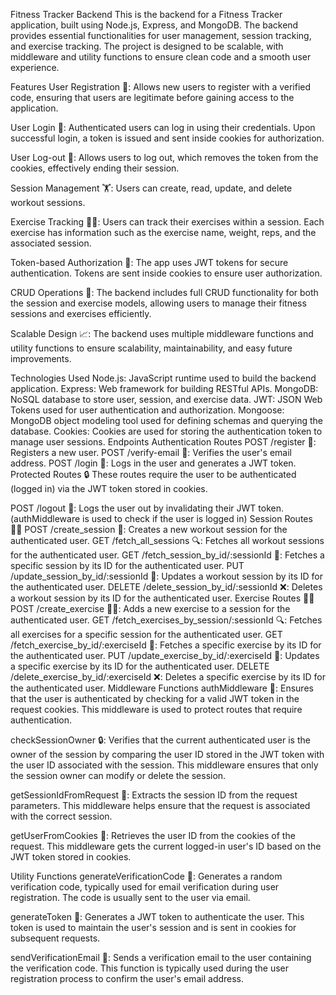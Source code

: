 Fitness Tracker Backend
This is the backend for a Fitness Tracker application, built using Node.js, Express, and MongoDB. The backend provides essential functionalities for user management, session tracking, and exercise tracking. The project is designed to be scalable, with middleware and utility functions to ensure clean code and a smooth user experience.

Features
User Registration 📝: Allows new users to register with a verified code, ensuring that users are legitimate before gaining access to the application.

User Login 🔐: Authenticated users can log in using their credentials. Upon successful login, a token is issued and sent inside cookies for authorization.

User Log-out 🚪: Allows users to log out, which removes the token from the cookies, effectively ending their session.

Session Management 🏋️: Users can create, read, update, and delete workout sessions.

Exercise Tracking 🏃‍♀️: Users can track their exercises within a session. Each exercise has information such as the exercise name, weight, reps, and the associated session.

Token-based Authorization 🔑: The app uses JWT tokens for secure authentication. Tokens are sent inside cookies to ensure user authorization.

CRUD Operations 🔄: The backend includes full CRUD functionality for both the session and exercise models, allowing users to manage their fitness sessions and exercises efficiently.

Scalable Design 📈: The backend uses multiple middleware functions and utility functions to ensure scalability, maintainability, and easy future improvements.

Technologies Used
Node.js: JavaScript runtime used to build the backend application.
Express: Web framework for building RESTful APIs.
MongoDB: NoSQL database to store user, session, and exercise data.
JWT: JSON Web Tokens used for user authentication and authorization.
Mongoose: MongoDB object modeling tool used for defining schemas and querying the database.
Cookies: Cookies are used for storing the authentication token to manage user sessions.
Endpoints
Authentication Routes
POST /register 📝: Registers a new user.
POST /verify-email 📧: Verifies the user's email address.
POST /login 🔑: Logs in the user and generates a JWT token.
Protected Routes 🔒
These routes require the user to be authenticated (logged in) via the JWT token stored in cookies.

POST /logout 🚪: Logs the user out by invalidating their JWT token. (authMiddleware is used to check if the user is logged in)
Session Routes 🏋️‍♂️
POST /create_session 📝: Creates a new workout session for the authenticated user.
GET /fetch_all_sessions 🔍: Fetches all workout sessions for the authenticated user.
GET /fetch_session_by_id/:sessionId 🔎: Fetches a specific session by its ID for the authenticated user.
PUT /update_session_by_id/:sessionId 🔄: Updates a workout session by its ID for the authenticated user.
DELETE /delete_session_by_id/:sessionId ❌: Deletes a workout session by its ID for the authenticated user.
Exercise Routes 🏃‍♀️
POST /create_exercise 🏋️‍♀️: Adds a new exercise to a session for the authenticated user.
GET /fetch_exercises_by_session/:sessionId 🔍: Fetches all exercises for a specific session for the authenticated user.
GET /fetch_exercise_by_id/:exerciseId 🔎: Fetches a specific exercise by its ID for the authenticated user.
PUT /update_exercise_by_id/:exerciseId 🔄: Updates a specific exercise by its ID for the authenticated user.
DELETE /delete_exercise_by_id/:exerciseId ❌: Deletes a specific exercise by its ID for the authenticated user.
Middleware Functions
authMiddleware 🔑: Ensures that the user is authenticated by checking for a valid JWT token in the request cookies. This middleware is used to protect routes that require authentication.

checkSessionOwner 🔒: Verifies that the current authenticated user is the owner of the session by comparing the user ID stored in the JWT token with the user ID associated with the session. This middleware ensures that only the session owner can modify or delete the session.

getSessionIdFromRequest 🔎: Extracts the session ID from the request parameters. This middleware helps ensure that the request is associated with the correct session.

getUserFromCookies 🍪: Retrieves the user ID from the cookies of the request. This middleware gets the current logged-in user's ID based on the JWT token stored in cookies.

Utility Functions
generateVerificationCode 📧: Generates a random verification code, typically used for email verification during user registration. The code is usually sent to the user via email.

generateToken 🔑: Generates a JWT token to authenticate the user. This token is used to maintain the user's session and is sent in cookies for subsequent requests.

sendVerificationEmail 📧: Sends a verification email to the user containing the verification code. This function is typically used during the user registration process to confirm the user's email address.